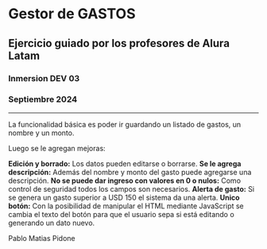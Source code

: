 # Gestor de GASTOS

## Ejercicio guiado por los profesores de Alura Latam
### Inmersion DEV 03
### Septiembre 2024
_____________

La funcionalidad básica es poder ir guardando un listado de gastos, un nombre y un monto.

Luego se le agregan mejoras:

**Edición y borrado:** Los datos pueden editarse o borrarse.
**Se le agrega descripción:** Además del nombre y monto del gasto puede agregarse una descripción.
**No se puede dar ingreso con valores en 0 o nulos:** Como control de seguridad todos los campos son necesarios.
**Alerta de gasto:** Si se genera un gasto superior a USD 150 el sistema da una alerta.
**Unico botón:** Con la posibilidad de manipular el HTML mediante JavaScript se cambia el texto del botón para que el usuario sepa si está editando o generando un dato nuevo.


Pablo Matias Pidone